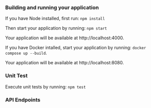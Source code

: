 ### Building and running your application

If you have Node installed, first run:
`npm install`

Then start your application by running:
`npm start`

Your application will be available at http://localhost:4000.

If you have Docker intalled, start your application by running:
`docker compose up --build`.

Your application will be available at http://localhost:8080.

### Unit Test
Execute unit tests by running:
`npm test`

### API Endpoints

